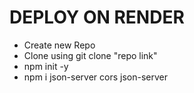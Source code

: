# DEPLOY ON RENDER

- Create new Repo
- Clone using git clone "repo link"
- npm init -y
- npm i json-server cors json-server
